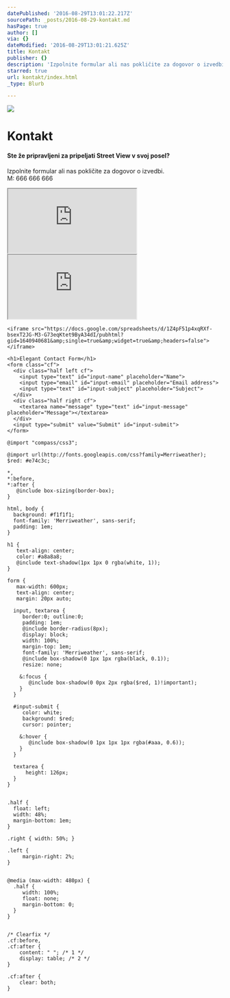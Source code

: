 ```yaml
---
datePublished: '2016-08-29T13:01:22.217Z'
sourcePath: _posts/2016-08-29-kontakt.md
hasPage: true
author: []
via: {}
dateModified: '2016-08-29T13:01:21.625Z'
title: Kontakt
publisher: {}
description: 'Izpolnite formular ali nas pokličite za dogovor o izvedbi. M: 666 666 666'
starred: true
url: kontakt/index.html
_type: Blurb

---
```

![](https://imgflo.herokuapp.com/graph/vahj1ThiexotieMo/e9d32cf503ea292eb926431fc539d0b8/croprotate.jpg?cropheight=1000&cropwidth=998&degrees=0&input=https%3A%2F%2Fthe-grid-user-content.s3-us-west-2.amazonaws.com%2Fd85d00ad-a419-4767-b882-1aa97e92fdbe.jpg&x=1&y=0)

# Kontakt

#### Ste že pripravljeni za pripeljati Street View v svoj posel?

Izpolnite formular ali nas pokličite za dogovor o izvedbi.  
M: 666 666 666

<iframe src="https://the-grid.github.io/ed-userhtml/?g=eJwDAAAAAAE" style=""></iframe>

<iframe src="https://the-grid.github.io/ed-userhtml/?g=eJxFzrEOgjAUQNFfMQxuUCoVRQGjg0SNi3EwbkAfhYRK6XtG_HuJDo53OjduKptrmKAtE6cmMrhiTHYleqrrVAte2WmGxkIusQYgZJLxuzD7OTdi6C-3yi0QhuvsmLnnwM0WAfQnAop2720g5IGZZ1GTbjeqkQkPhR8JP1zyaa7NGpvHKCRkn_DtVyMV0L_rEQWLSZW3CE4as99r-gHqyT4Q" style=""></iframe>

    <iframe src="https://docs.google.com/spreadsheets/d/1Z4pF51p4xqRXf-bsexT2JG-M3-G73eqKtet9ByA34dI/pubhtml?gid=1640940681&amp;single=true&amp;widget=true&amp;headers=false"></iframe>

    <h1>Elegant Contact Form</h1>
    <form class="cf">
      <div class="half left cf">
        <input type="text" id="input-name" placeholder="Name">
        <input type="email" id="input-email" placeholder="Email address">
        <input type="text" id="input-subject" placeholder="Subject">
      </div>
      <div class="half right cf">
        <textarea name="message" type="text" id="input-message" placeholder="Message"></textarea>
      </div>  
      <input type="submit" value="Submit" id="input-submit">
    </form>

    @import "compass/css3";
    
    @import url(http://fonts.googleapis.com/css?family=Merriweather);
    $red: #e74c3c;
    
    *, 
    *:before, 
    *:after {
       @include box-sizing(border-box); 
    }
    
    html, body {
      background: #f1f1f1;
      font-family: 'Merriweather', sans-serif;
      padding: 1em;
    }
    
    h1 {
       text-align: center;
       color: #a8a8a8;
       @include text-shadow(1px 1px 0 rgba(white, 1));
    }
    
    form {
       max-width: 600px;
       text-align: center;
       margin: 20px auto;
      
      input, textarea {
         border:0; outline:0;
         padding: 1em;
         @include border-radius(8px);
         display: block;
         width: 100%;
         margin-top: 1em;
         font-family: 'Merriweather', sans-serif;
         @include box-shadow(0 1px 1px rgba(black, 0.1));
         resize: none;
        
        &:focus {
           @include box-shadow(0 0px 2px rgba($red, 1)!important);
        }
      }
      
      #input-submit {
         color: white; 
         background: $red;
         cursor: pointer;
        
        &:hover {
           @include box-shadow(0 1px 1px 1px rgba(#aaa, 0.6)); 
        }
      }
      
      textarea {
          height: 126px;
      }
    }
    
    
    .half {
      float: left;
      width: 48%;
      margin-bottom: 1em;
    }
    
    .right { width: 50%; }
    
    .left {
         margin-right: 2%; 
    }
    
    
    @media (max-width: 480px) {
      .half {
         width: 100%; 
         float: none;
         margin-bottom: 0; 
      }
    }
    
    
    /* Clearfix */
    .cf:before,
    .cf:after {
        content: " "; /* 1 */
        display: table; /* 2 */
    }
    
    .cf:after {
        clear: both;
    }